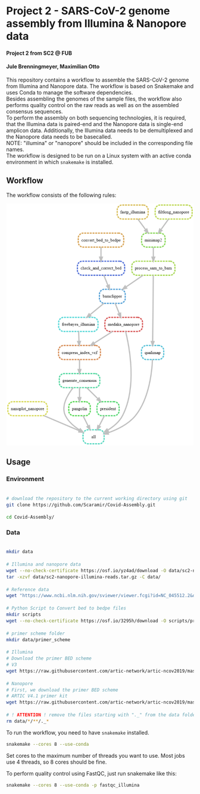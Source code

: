 # Project 2 - SARS-CoV-2 genome assembly from Illumina & Nanopore data
#### Project 2 from SC2 @ FUB
#### Jule Brenningmeyer, Maximilian Otto

This repository contains a workflow to assemble the SARS-CoV-2 genome from Illumina and Nanopore data. The workflow is based on Snakemake and uses Conda to manage the software dependencies.  
Besides assembling the genomes of the sample files, the workflow also performs quality control on the raw reads as well as on the assembled consensus sequences.  
To perform the assembly on both sequencing technologies, it is required, that the Illumina data is paired-end and the Nanopore data is single-end amplicon data. Additionally, the Illumina data needs to be demultiplexed and the Nanopore data needs to be basecalled.  
NOTE: "illumina" or "nanopore" should be included in the corresponding file names.   
The workflow is designed to be run on a Linux system with an active conda environment in which `snakemake` is installed. 

## Workflow
The workflow consists of the following rules:

![Workflow](snakemake_rules_workflow_graphviz.png)


## Usage
### Environment

```bash

# download the repository to the current working directory using git 
git clone https://github.com/Scaramir/Covid-Assembly.git

cd Covid-Assembly/
```

### Data

```bash

mkdir data

# Illumina and nanopore data
wget --no-check-certificate https://osf.io/yz4ad/download -O data/sc2-nanopore-illumina-reads.tar.gz
tar -xzvf data/sc2-nanopore-illumina-reads.tar.gz -C data/

# Reference data
wget "https://www.ncbi.nlm.nih.gov/sviewer/viewer.fcgi?id=NC_045512.2&db=nuccore&report=fasta&retmode=text&withmarkup=on&tool=portal&log$=seqview&maxdownloadsize=1000000" -O data/NC_045512.2.fasta

# Python Script to Convert bed to bedpe files
mkdir scripts
wget --no-check-certificate https://osf.io/3295h/download -O scripts/primerbed2bedpe.py

# primer scheme folder
mkdir data/primer_scheme

# Illumina
# Download the primer BED scheme
# V3
wget https://raw.githubusercontent.com/artic-network/artic-ncov2019/master/primer_schemes/nCoV-2019/V3/nCoV-2019.scheme.bed -O data/primer_scheme/V3-nCoV-2019.scheme.bed

# Nanopore
# First, we download the primer BED scheme
# ARTIC V4.1 primer kit
wget https://raw.githubusercontent.com/artic-network/artic-ncov2019/master/primer_schemes/nCoV-2019/V4.1/SARS-CoV-2.scheme.bed -O data/primer_scheme/V4.1-SARS-CoV-2.scheme.bed

# ! ATTENTION ! remove the files starting with "._" from the data folder
rm data/*/**/._*

```

To run the workflow, you need to have `snakemake` installed.
```bash
snakemake --cores 8 --use-conda
```
Set cores to the maximum number of threads you want to use. Most jobs use 4 threads, so 8 cores should be fine.

To perform quality control using FastQC, just run snakemake like this: 
```bash
snakemake --cores 8 --use-conda -p fastqc_illumina
```
